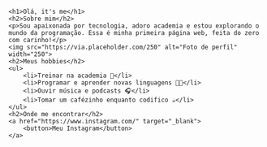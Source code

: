     <h1>Olá, it's me</h1>
    <h2>Sobre mim</h2>
    <p>Sou apaixonada por tecnologia, adoro academia e estou explorando o mundo da programação. Essa é minha primeira página web, feita do zero com carinho!</p>
    <img src="https://via.placeholder.com/250" alt="Foto de perfil" width="250">
    <h2>Meus hobbies</h2>
    <ul>
        <li>Treinar na academia 💪</li>
        <li>Programar e aprender novas linguagens 👩‍💻</li>
        <li>Ouvir música e podcasts 🎧</li>
        <li>Tomar um cafézinho enquanto codifico ☕</li>
    </ul>
    <h2>Onde me encontrar</h2>
    <a href="https://www.instagram.com/" target="_blank">
        <button>Meu Instagram</button>
    </a>
</body>
</html>
